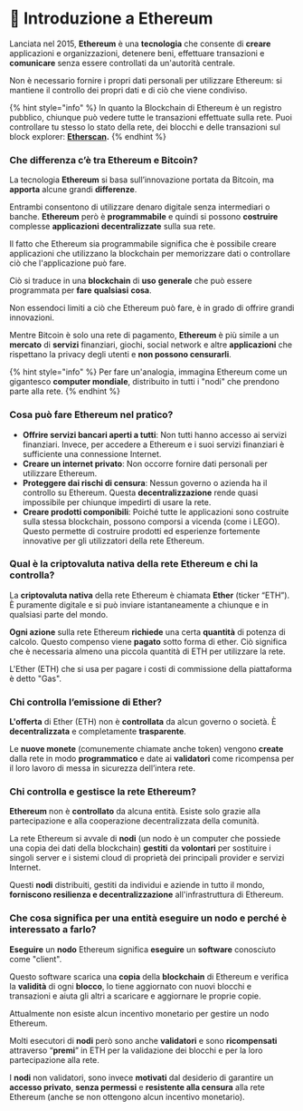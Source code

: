 # 📖 Introduzione a Ethereum

Lanciata nel 2015, **Ethereum** è una **tecnologia** che consente di **creare** applicazioni e organizzazioni, detenere beni, effettuare transazioni e **comunicare** senza essere controllati da un'autorità centrale.

Non è necessario fornire i propri dati personali per utilizzare Ethereum: si mantiene il controllo dei propri dati e di ciò che viene condiviso.

{% hint style="info" %}
In quanto la Blockchain di Ethereum è un registro pubblico, chiunque può vedere tutte le transazioni effettuate sulla rete. Puoi controllare tu stesso lo stato della rete, dei blocchi e delle transazioni sul block explorer: [**Etherscan**](https://etherscan.io/)**.**
{% endhint %}

### Che differenza c’è tra Ethereum e Bitcoin?

La tecnologia **Ethereum** si basa sull’innovazione portata da Bitcoin, ma **apporta** alcune grandi **differenze**.

Entrambi consentono di utilizzare denaro digitale senza intermediari o banche. **Ethereum** però è **programmabile** e quindi si possono **costruire** complesse **applicazioni** **decentralizzate** sulla sua rete.

Il fatto che Ethereum sia programmabile significa che è possibile creare applicazioni che utilizzano la blockchain per memorizzare dati o controllare ciò che l'applicazione può fare.&#x20;

Ciò si traduce in una **blockchain** di **uso** **generale** che può essere programmata per **fare** **qualsiasi** **cosa**.

Non essendoci limiti a ciò che Ethereum può fare, è in grado di offrire grandi innovazioni.

Mentre Bitcoin è solo una rete di pagamento, **Ethereum** è più simile a un **mercato** di **servizi** finanziari, giochi, social network e altre **applicazioni** che rispettano la privacy degli utenti e **non possono censurarli**.

{% hint style="info" %}
Per fare un'analogia, immagina Ethereum come un gigantesco **computer mondiale**, distribuito in tutti i "nodi" che prendono parte alla rete.
{% endhint %}

### Cosa può fare Ethereum nel pratico?

* **Offrire servizi bancari aperti a tutti**: Non tutti hanno accesso ai servizi finanziari. Invece, per accedere a Ethereum e i suoi servizi finanziari è sufficiente una connessione Internet.
* **Creare un internet privato**: Non occorre fornire dati personali per utilizzare Ethereum.
* **Proteggere dai rischi di censura**: Nessun governo o azienda ha il controllo su Ethereum. Questa **decentralizzazione** rende quasi impossibile per chiunque impedirti di usare la rete.
* **Creare prodotti componibili**: Poiché tutte le applicazioni sono costruite sulla stessa blockchain, possono comporsi a vicenda (come i LEGO). Questo permette di costruire prodotti ed esperienze fortemente innovative per gli utilizzatori della rete Ethereum.

### Qual è la criptovaluta nativa della rete Ethereum e chi la controlla?

La **criptovaluta nativa** della rete Ethereum è chiamata **Ether** (ticker “ETH”). È puramente digitale e si può inviare istantaneamente a chiunque e in qualsiasi parte del mondo.

**Ogni azione** sulla rete Ethereum **richiede** una certa **quantità** di potenza di calcolo. Questo compenso viene **pagato** sotto forma di ether. Ciò significa che è necessaria almeno una piccola quantità di ETH per utilizzare la rete.

L'Ether (ETH) che si usa per pagare i costi di commissione della piattaforma è detto "Gas".&#x20;

### Chi controlla l’emissione di Ether?

**L'offerta** di Ether (ETH) non è **controllata** da alcun governo o società. È **decentralizzata** e completamente **trasparente**.

Le **nuove monete** (comunemente chiamate anche token) vengono **create** dalla rete in modo **programmatico** e date ai **validatori** come ricompensa per il loro lavoro di messa in sicurezza dell’intera rete.

### Chi controlla e gestisce la rete Ethereum?

**Ethereum** non è **controllato** da alcuna entità. Esiste solo grazie alla partecipazione e alla cooperazione decentralizzata della comunità.

La rete Ethereum si avvale di **nodi** (un nodo è un computer che possiede una copia dei dati della blockchain) **gestiti** da **volontari** per sostituire i singoli server e i sistemi cloud di proprietà dei principali provider e servizi Internet.

Questi **nodi** distribuiti, gestiti da individui e aziende in tutto il mondo, **forniscono resilienza e decentralizzazione** all'infrastruttura di Ethereum.

### Che cosa significa per una entità eseguire un nodo e perché è interessato a farlo?

**Eseguire** un **nodo** Ethereum significa **eseguire** un **software** conosciuto come "client".

Questo software scarica una **copia** della **blockchain** di Ethereum e verifica la **validità** di ogni **blocco**, lo tiene aggiornato con nuovi blocchi e transazioni e aiuta gli altri a scaricare e aggiornare le proprie copie.

Attualmente non esiste alcun incentivo monetario per gestire un nodo Ethereum.

Molti esecutori di **nodi** però sono anche **validatori** e sono **ricompensati** attraverso “**premi**” in ETH per la validazione dei blocchi e per la loro partecipazione alla rete.

I **nodi** non validatori, sono invece **motivati** dal desiderio di garantire un **accesso privato**, **senza permessi** e **resistente alla censura** alla rete Ethereum (anche se non ottengono alcun incentivo monetario).

